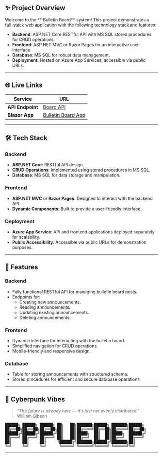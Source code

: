 ## ✨ **Project Overview**

Welcome to the ** Bulletin Board** system! This project demonstrates a full-stack web application with the following technology stack and features:

- **Backend**: ASP.NET Core RESTful API with MS SQL stored procedures for CRUD operations.
- **Frontend**: ASP.NET MVC or Razor Pages for an interactive user interface.
- **Database**: MS SQL for robust data management.
- **Deployment**: Hosted on Azure App Services, accessible via public URLs.

---

## 🌐 **Live Links**

| Service            | URL                                                                                 |
|--------------------|-------------------------------------------------------------------------------------|
| **API Endpoint**   | [Board API](https://boardapi-a4andzb4frdzf3gq.polandcentral-01.azurewebsites.net/) |
| **Blazor App**     | [Bulletin Board App](https://ndmytryshynblazor-ecd3fjchf5f7egas.polandcentral-01.azurewebsites.net/) |

---

## 🛠️ **Tech Stack**

### **Backend**
- **ASP.NET Core**: RESTful API design.
- **CRUD Operations**: Implemented using stored procedures in MS SQL.
- **Database**: MS SQL for data storage and manipulation.

### **Frontend**
- **ASP.NET MVC** or **Razor Pages**: Designed to interact with the backend API.
- **Dynamic Components**: Built to provide a user-friendly interface.

### **Deployment**
- **Azure App Service**: API and frontend applications deployed separately for scalability.
- **Public Accessibility**: Accessible via public URLs for demonstration purposes.

---

## 🚀 **Features**

### **Backend**
- Fully functional RESTful API for managing bulletin board posts.
- Endpoints for:
  - Creating new announcements.
  - Reading announcements.
  - Updating existing announcements.
  - Deleting announcements.

### **Frontend**
- Dynamic interface for interacting with the bulletin board.
- Simplified navigation for CRUD operations.
- Mobile-friendly and responsive design.

### **Database**
- Table for storing announcements with structured schema.
- Stored procedures for efficient and secure database operations.

---

## 🎨 **Cyberpunk Vibes**

> *"The future is already here — it's just not evenly distributed."* - William Gibson

```
██████╗ ██████╗ ██████╗ ██╗   ██╗███████╗██████╗ ███████╗██████╗
██╔══██╗██╔══██╗██╔══██╗██║   ██║██╔════╝██╔══██╗██╔════╝██╔══██╗
██████╔╝██████╔╝██████╔╝██║   ██║█████╗  ██║  ██║█████╗  ██████╔╝
██╔═══╝ ██╔═══╝ ██╔═══╝ ██║   ██║██╔══╝  ██║  ██║██╔══╝  ██╔═══╝
██║     ██║     ██║     ╚██████╔╝███████╗██████╔╝███████╗██║     
╚═╝     ╚═╝     ╚═╝      ╚═════╝ ╚══════╝╚═════╝ ╚══════╝╚═╝     
```

---



